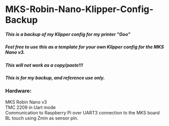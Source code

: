 # MKS-Robin-Nano-Klipper-Config-Backup

##### This is a backup of my Klipper config for my printer "Goo"  
##### Feel free to use this as a template for your own Klipper config for the MKS Nano v3.  
##### This will not work as a copy/paste!!!  
##### This is for my backup, and reference use only.

### Hardware:  
MKS Robin Nano v3  
TMC 2209 in Uart mode  
Communication to Raspberry Pi over UART3 connection to the MKS board  
BL touch using Zmin as sensor pin.  
